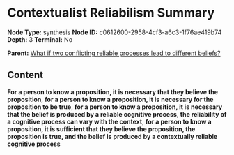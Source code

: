 # Contextualist Reliabilism Summary

**Node Type:** synthesis
**Node ID:** c0612600-2958-4cf3-a6c3-1f76ae419b74
**Depth:** 3
**Terminal:** No

**Parent:** [What if two conflicting reliable processes lead to different beliefs?](what-if-two-conflicting-reliable-processes-lead-to-different-beliefs.md)

## Content

**For a person to know a proposition, it is necessary that they believe the proposition**, **for a person to know a proposition, it is necessary for the proposition to be true**, **for a person to know a proposition, it is necessary that the belief is produced by a reliable cognitive process**, **the reliability of a cognitive process can vary with the context**, **for a person to know a proposition, it is sufficient that they believe the proposition, the proposition is true, and the belief is produced by a contextually reliable cognitive process**
